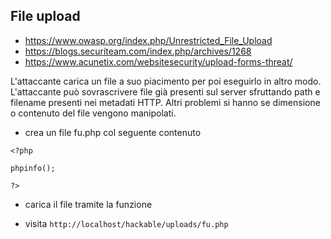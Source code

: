 ## File upload

- https://www.owasp.org/index.php/Unrestricted_File_Upload
- https://blogs.securiteam.com/index.php/archives/1268
- https://www.acunetix.com/websitesecurity/upload-forms-threat/

L'attaccante carica un file a suo piacimento per poi eseguirlo in altro modo.
L'attaccante può sovrascrivere file già presenti sul server sfruttando path e filename presenti nei metadati HTTP.
Altri problemi si hanno se dimensione o contenuto del file vengono manipolati.

- crea un file fu.php col seguente contenuto

```
<?php
 
phpinfo();

?>
```

- carica il file tramite la funzione

- visita `http://localhost/hackable/uploads/fu.php`

